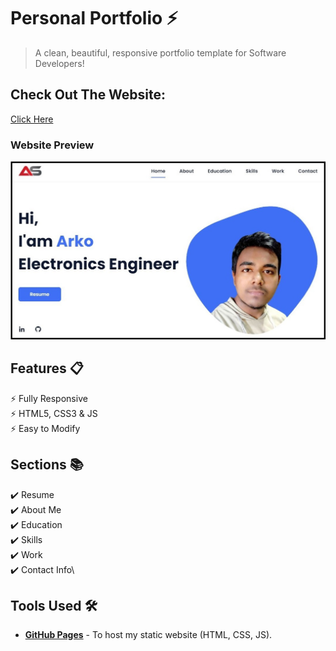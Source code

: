 # Personal Portfolio ⚡️
  
> A clean, beautiful, responsive portfolio template for Software Developers!

<div> <h2> Check Out The Website: </h2><a href="https://arko27.github.io/Portfolio_Arko/">Click Here</a>

### Website Preview
<p align="center"> 
  <a href="https://Portfolio_Arko" target="_blank"><img src="Preview.jpg">
  </a>
  </kbd>
</p>

## Features 📋
⚡️ Fully Responsive\
⚡️ HTML5, CSS3 & JS\
⚡️ Easy to Modify

## Sections 📚
✔️ Resume\
✔️ About Me\
✔️ Education\
✔️ Skills\
✔️ Work\
✔️ Contact Info\


## Tools Used 🛠️
* [<b>GitHub Pages</b>](https://create-react-app.dev/docs/deployment/#github-pages) - To host my static website (HTML, CSS, JS).
